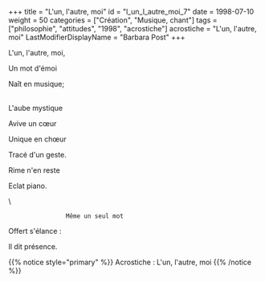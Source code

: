 +++
title = "L'un, l'autre, moi"
id = "l_un_l_autre_moi_7"
date = 1998-07-10
weight = 50
categories = ["Création", "Musique, chant"]
tags = ["philosophie", "attitudes", "1998", "acrostiche"]
acrostiche = "L'un, l'autre, moi"
LastModifierDisplayName = "Barbara Post"
+++

L'un, l'autre, moi,

Un mot d'émoi

Naît en musique;

 \
L'aube mystique

Avive un cœur

Unique en chœur

Tracé d'un geste.

Rime n'en reste

Eclat piano.

 \

                    Même un seul mot

Offert s'élance :

Il dit présence.

{{% notice style="primary" %}}
Acrostiche : L'un, l'autre, moi
{{% /notice %}}
